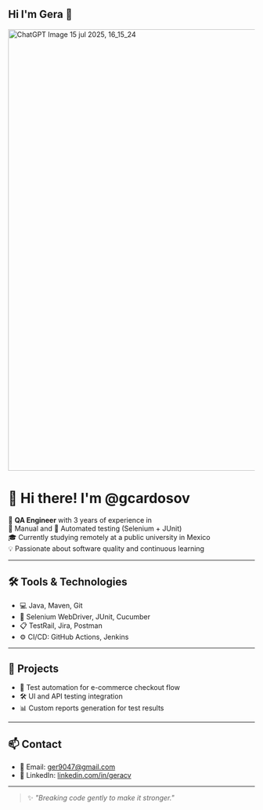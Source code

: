 ## Hi I'm Gera 👋

<img width="1200" height="900" alt="ChatGPT Image 15 jul 2025, 16_15_24" src="https://github.com/user-attachments/assets/a962d44c-1b6a-446b-9c18-a3965f036c3f" />


# 👋 Hi there! I'm @gcardosov

🎯 **QA Engineer** with 3 years of experience in  
🧪 Manual and 🤖 Automated testing (Selenium + JUnit)  
🎓 Currently studying remotely at a public university in Mexico  
💡 Passionate about software quality and continuous learning


---

## 🛠️ Tools & Technologies

- 💻 Java, Maven, Git
- 🔎 Selenium WebDriver, JUnit, Cucumber
- 📋 TestRail, Jira, Postman
- ⚙️ CI/CD: GitHub Actions, Jenkins

---

## 📂 Projects

- 🧪 Test automation for e-commerce checkout flow  
- 🛠️ UI and API testing integration  
- 📊 Custom reports generation for test results

---

## 📫 Contact

- 📧 Email: ger9047@gmail.com  
- 💼 LinkedIn: [linkedin.com/in/geracv](https://linkedin.com/in/geracv)

---

> ✨ _"Breaking code gently to make it stronger."_  
